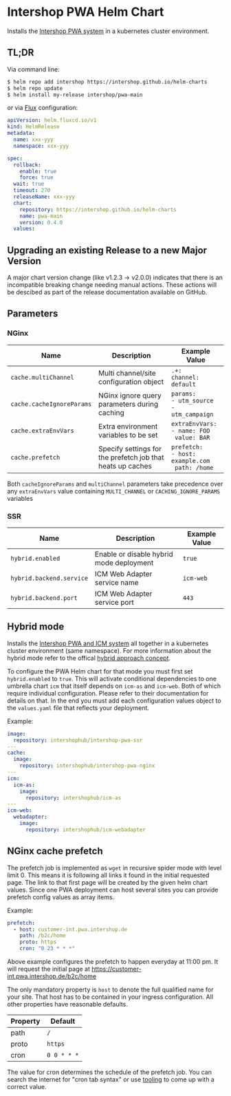 # Intershop PWA Helm Chart

Installs the [Intershop PWA system](https://github.com/intershop/intershop-pwa) in a kubernetes cluster environment.

## TL;DR

Via command line:

```bash
$ helm repo add intershop https://intershop.github.io/helm-charts
$ helm repo update
$ helm install my-release intershop/pwa-main
```

or via [Flux](https://fluxcd.io) configuration:

```yaml
apiVersion: helm.fluxcd.io/v1
kind: HelmRelease
metadata:
  name: xxx-yyy
  namespace: xxx-yyy

spec:
  rollback:
    enable: true
    force: true
  wait: true
  timeout: 270
  releaseName: xxx-yyy
  chart:
    repository: https://intershop.github.io/helm-charts
    name: pwa-main
    version: 0.4.0
  values:
```

## Upgrading an existing Release to a new Major Version

A major chart version change (like v1.2.3 -> v2.0.0) indicates that there is an
incompatible breaking change needing manual actions. These actions will be descibed as part of the release documentation available on GitHub.

## Parameters

### NGinx

| Name                      | Description                                                | Example Value                                           |
| ------------------------- | ---------------------------------------------------------- | ------------------------------------------------------- |
| `cache.multiChannel`      | Multi channel/site configuration object                    | `.+:`<br>`channel: default`                             |
| `cache.cacheIgnoreParams` | NGinx ignore query parameters during caching               | `params:`<br>`- utm_source`<br>`- utm_campaign`         |
| `cache.extraEnvVars`      | Extra environment variables to be set                      | `extraEnvVars:`<br>`- name: FOO`<br> ` value: BAR`      |
| `cache.prefetch`          | Specify settings for the prefetch job that heats up caches | `prefetch:`<br>`- host: example.com`<br> ` path: /home` |

Both `cacheIgnoreParams` and `multiChannel` parameters take precedence over any `extraEnvVars` value containing `MULTI_CHANNEL` or `CACHING_IGNORE_PARAMS` variables

### SSR

| Name                     | Description                              | Example Value |
| ------------------------ | ---------------------------------------- | ------------- |
| `hybrid.enabled`         | Enable or disable hybrid mode deployment | `true`        |
| `hybrid.backend.service` | ICM Web Adapter service name             | `icm-web`     |
| `hybrid.backend.port`    | ICM Web Adapter service port             | `443`         |

## Hybrid mode

Installs the [Intershop PWA and ICM system](https://github.com/intershop/intershop-pwa) all together in a kubernetes cluster environment (same namespace). For more information about the hybrid mode refer to the offical [hybrid approach concept](https://github.com/intershop/intershop-pwa/blob/develop/docs/concepts/hybrid-approach.md).

To configure the PWA Helm chart for that mode you must first set `hybrid.enabled` to `true`. This will activate conditional dependencies to one umbrella chart `icm` that itself depends on `icm-as` and `icm-web`. Both of which require individual configuration. Please refer to their documentation for details on that. In the end you must add each configuration values object to the `values.yaml` file that reflects your deployment.

Example:

```yaml
image:
  repository: intershophub/intershop-pwa-ssr
---
cache:
  image:
    repository: intershophub/intershop-pwa-nginx
---
icm:
  icm-as:
    image:
      repository: intershophub/icm-as
---
icm-web:
  webadapter:
    image:
      repository: intershophub/icm-webadapter
```

## NGinx cache prefetch

The prefetch job is implemented as `wget` in recursive spider mode with level limit 0. This means it is following all links it found in the initial requested page. The link to that first page will be created by the given helm chart values. Since one PWA deployment can host several sites you can provide prefetch config values as array items.

Example:

```yaml
prefetch:
  - host: customer-int.pwa.intershop.de
    path: /b2c/home
    proto: https
    cron: "0 23 * * *"
```

Above example configures the prefetch to happen everyday at 11:00 pm. It will request the initial page at https://customer-int.pwa.intershop.de/b2c/home

The only mandatory property is `host` to denote the full qualified name for your site. That host has to be contained in your ingress configuration. All other properties have reasonable defaults.

| Property | Default     |
| -------- | ----------- |
| path     | `/`         |
| proto    | `https`     |
| cron     | `0 0 * * *` |

The value for cron determines the schedule of the prefetch job. You can search the internet for "cron tab syntax" or use [tooling](https://crontab.guru) to come up with a correct value.